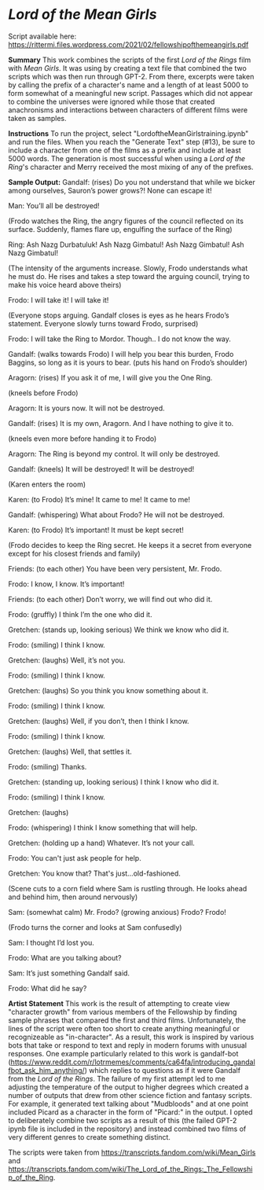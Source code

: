 # _Lord of the Mean Girls_

Script available here: https://rittermi.files.wordpress.com/2021/02/fellowshipofthemeangirls.pdf

**Summary**
This work combines the scripts of the first _Lord of the Rings_ film with _Mean Girls_. It was using by creating a text file that combined the two scripts which was then run through GPT-2. From there, excerpts were taken by calling the prefix of a character's name and a length of at least 5000 to form somewhat of a meaningful new script. Passages which did not appear to combine the universes were ignored while those that created anachronisms and interactions between characters of different films were taken as samples.


**Instructions**
To run the project, select "LordoftheMeanGirlstraining.ipynb" and run the files. When you reach the "Generate Text" step (#13), be sure to include a character from one of the films as a prefix and include at least 5000 words. The generation is most successful when using a _Lord of the Ring_'s character and Merry received the most mixing of any of the prefixes.


**Sample Output:**
Gandalf: (rises) Do you not understand that while we bicker among ourselves, Sauron’s power grows?! None can escape it! 

Man: You’ll all be destroyed!

(Frodo watches the Ring, the angry figures of the council reflected on its surface. Suddenly, flames flare up, engulfing the surface of the Ring)

Ring: Ash Nazg Durbatuluk! Ash Nazg Gimbatul! Ash Nazg Gimbatul! Ash Nazg Gimbatul!

(The intensity of the arguments increase. Slowly, Frodo understands what he must do. He rises and takes a step toward the arguing council, trying to make his voice heard above theirs)

Frodo: I will take it! I will take it!

(Everyone stops arguing. Gandalf closes is eyes as he hears Frodo’s statement. Everyone slowly turns toward Frodo, surprised)

Frodo: I will take the Ring to Mordor. Though.. I do not know the way. 

Gandalf: (walks towards Frodo) I will help you bear this burden, Frodo Baggins, so long as it is yours to bear. (puts his hand on Frodo’s shoulder)

Aragorn: (rises) If you ask it of me, I will give you the One Ring. 

(kneels before Frodo)

Aragorn: It is yours now. It will not be destroyed.

Gandalf: (rises) It is my own, Aragorn. And I have nothing to give it to. 

(kneels even more before handing it to Frodo)

Aragorn: The Ring is beyond my control. It will only be destroyed. 

Gandalf: (kneels) It will be destroyed! It will be destroyed!

(Karen enters the room)

Karen: (to Frodo) It’s mine! It came to me! It came to me! 

Gandalf: (whispering) What about Frodo? He will not be destroyed. 

Karen: (to Frodo) It’s important! It must be kept secret! 

(Frodo decides to keep the Ring secret. He keeps it a secret from everyone except for his closest friends and family)

Friends: (to each other) You have been very persistent, Mr. Frodo. 

Frodo: I know, I know. It’s important! 

Friends: (to each other) Don’t worry, we will find out who did it. 

Frodo: (gruffly) I think I’m the one who did it.

Gretchen: (stands up, looking serious) We think we know who did it. 

Frodo: (smiling) I think I know.

Gretchen: (laughs) Well, it’s not you. 

Frodo: (smiling) I think I know.

Gretchen: (laughs) So you think you know something about it.

Frodo: (smiling) I think I know.

Gretchen: (laughs) Well, if you don’t, then I think I know.

Frodo: (smiling) I think I know.

Gretchen: (laughs) Well, that settles it.

Frodo: (smiling) Thanks. 

Gretchen: (standing up, looking serious) I think I know who did it.

Frodo: (smiling) I think I know.

Gretchen: (laughs)

Frodo: (whispering) I think I know something that will help. 

Gretchen: (holding up a hand) Whatever. It’s not your call.

Frodo: You can't just ask people for help.

Gretchen: You know that? That's just…old-fashioned.

(Scene cuts to a corn field where Sam is rustling through. He looks ahead and behind him, then around nervously)

Sam: (somewhat calm) Mr. Frodo? (growing anxious) Frodo? Frodo!

(Frodo turns the corner and looks at Sam confusedly)

Sam: I thought I’d lost you.

Frodo: What are you talking about?

Sam: It’s just something Gandalf said.

Frodo: What did he say?

**Artist Statement**
This work is the result of attempting to create view "character growth" from various members of the Fellowship by finding sample phrases that compared the first and third films. Unfortunately, the lines of the script were often too short to create anything meaningful or recognizeable as "in-character". As a result, this work is inspired by various bots that take or respond to text and reply in modern forums with unusual responses. One example particularly related to this work is gandalf-bot (https://www.reddit.com/r/lotrmemes/comments/ca64fa/introducing_gandalfbot_ask_him_anything/) which replies to questions as if it were Gandalf from the _Lord of the Rings_. 
The failure of my first attempt led to me adjusting the temperature of the output to higher degrees which created a number of outputs that drew from other science fiction and fantasy scripts. For example, it generated text talking about "Mudbloods" and at one point included Picard as a character in the form of "Picard:" in the output. I opted to deliberately combine two scripts as a result of this (the failed GPT-2 ipynb file is included in the repository) and instead combined two films of very different genres to create something distinct.


The scripts were taken from https://transcripts.fandom.com/wiki/Mean_Girls and https://transcripts.fandom.com/wiki/The_Lord_of_the_Rings:_The_Fellowship_of_the_Ring.
